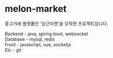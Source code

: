 # melon-market

중고거래 플랫폼인 '당근마켓'을 모작한 프로젝트입니다.

Backend - java, spring boot, websocket  
Database - mysql, redis  
Front - javascript, vue, socketjs  
Etc - git  

